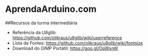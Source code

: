 # AprendaArduino.com

##Recursos da turma intermediária
- Referência da U8glib: https://github.com/olikraus/u8glib/wiki/userreference
- Lista de Fontes: https://github.com/olikraus/u8glib/wiki/fontsize
- Download do GIMP Portátil: https://goo.gl/OpWxnW
